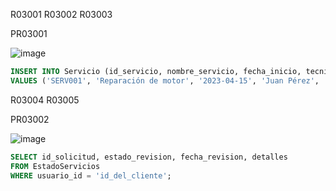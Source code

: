 R03001 R03002 R03003

PR03001

![image](https://github.com/RenzoAr10/DBD-KomaqService/assets/55066238/df96d4f8-bcfe-4c7a-b1ee-f30b68563a14)
```sql
INSERT INTO Servicio (id_servicio, nombre_servicio, fecha_inicio, tecnico_asignado, id_orden_compra, id_factura) 
VALUES ('SERV001', 'Reparación de motor', '2023-04-15', 'Juan Pérez', 'OC123', 'FAC456');

```

R03004 R03005

PR03002

![image](https://github.com/RenzoAr10/DBD-KomaqService/assets/55066238/545fba8f-899a-4344-b45a-1f2de1e94130)
```sql
SELECT id_solicitud, estado_revision, fecha_revision, detalles
FROM EstadoServicios
WHERE usuario_id = 'id_del_cliente';
```


